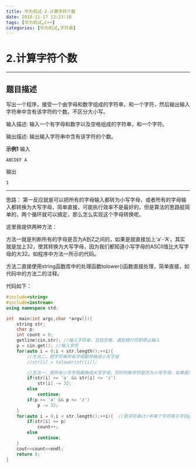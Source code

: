 ```yaml
---
title: 华为机试-2.计算字符个数
date: 2018-11-17 13:23:18
tags: [华为机试,C++]
categories: [华为机试,字符串]
---
```


# 2.计算字符个数

---

## 题目描述

写出一个程序，接受一个由字母和数字组成的字符串，和一个字符，然后输出输入字符串中含有该字符的个数。不区分大小写。

输入描述:
输入一个有字母和数字以及空格组成的字符串，和一个字符。

输出描述:
输出输入字符串中含有该字符的个数。

**示例1**
输入
```
ABCDEF A
```
输出
```
1
```

---

思路：
第一反应就是可以把所有的字母输入都转为小写字母，或者所有的字母输入都转换为大写字母，简单直接，可能执行效率不是最好的，但是算法的思路挺简单的，两个循环就可以搞定，那么怎么实现这个字母转换呢。

这里我提供两种方法：

方法一就是判断所有的字母是否为A到Z之间的，如果是就直接加上'a'-'A'，其实就是加上32，使其转换为大写字母，因为我们都知道小写字母的ASCII值比大写字母的大32。如程序中方法一所示的代码。

方法二直接使用string函数库中的处理函数tolower()函数直接处理，简单直接，如代码中的方法二的注释。

代码如下：

```c++
#include<string>
#include<iostream>
using namespace std;

int  main(int argc,char *argv[]){
    string str;
    char p;
    int count = 0;
    getline(cin,str); //输入字符串，包括空格，遇到换行符即停止输入
    p = cin.get(); //输入字符
    for(auto i = 0;i < str.length();++i){
        //方法二，把字符串所有字母都转换成小写字母
        //str[i] = tolower(str[i]); 

        //方法一，把所有小写字母都换成大写字母，同时判断字符是否为小写字母，如果是则换成大写字母
        if(str[i] >= 'a' && str[i] <= 'z')
            str[i] -= 32;
        else
            continue;
        if(p >= 'a' && p <= 'z')
            p -= 32;
    }
    for(auto i = 0;i < str.length();++i){  //若字符串str中某个字符等于字符p，则count+1，不区分大小写字母
        if(str[i] == p)
            count++;
        else
            continue;
    }
    cout<<count<<endl;
    return 0;
}
```